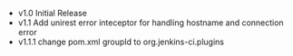 - v1.0 Initial Release
- v1.1 Add unirest error inteceptor for handling hostname and connection error
- v1.1.1 change pom.xml groupId to org.jenkins-ci.plugins

